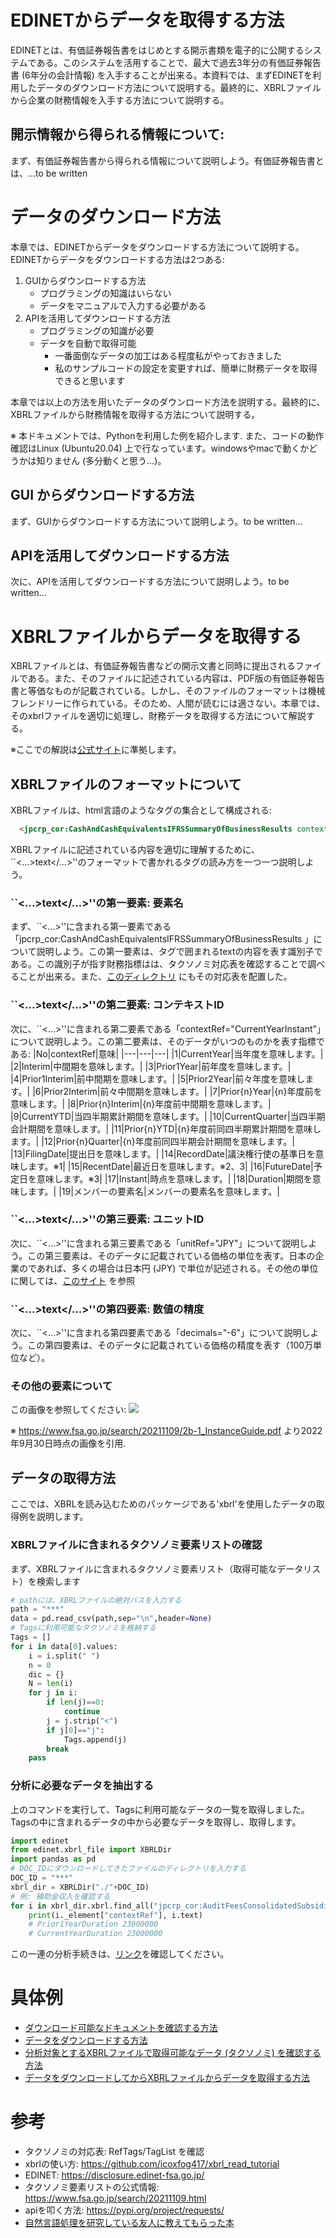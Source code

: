 # EDINETからデータを取得する方法

EDINETとは、有価証券報告書をはじめとする開示書類を電子的に公開するシステムである。このシステムを活用することで、最大で過去3年分の有価証券報告書 (6年分の会計情報) を入手することが出来る。本資料では、まずEDINETを利用したデータのダウンロード方法について説明する。最終的に、XBRLファイルから企業の財務情報を入手する方法について説明する。

## 開示情報から得られる情報について:
 まず、有価証券報告書から得られる情報について説明しよう。有価証券報告書とは、...to be written


# データのダウンロード方法
本章では、EDINETからデータをダウンロードする方法について説明する。EDINETからデータをダウンロードする方法は2つある:
1. GUIからダウンロードする方法
   - プログラミングの知識はいらない
   - データをマニュアルで入力する必要がある
2. APIを活用してダウンロードする方法
   - プログラミングの知識が必要
   - データを自動で取得可能
     - 一番面倒なデータの加工はある程度私がやっておきました
     - 私のサンプルコードの設定を変更すれば、簡単に財務データを取得できると思います

本章では以上の方法を用いたデータのダウンロード方法を説明する。最終的に、XBRLファイルから財務情報を取得する方法について説明する。

※ 本ドキュメントでは、Pythonを利用した例を紹介します. また、コードの動作確認はLinux (Ubuntu20.04) 上で行なっています。windowsやmacで動くかどうかは知りません (多分動くと思う...)。


## GUI からダウンロードする方法
まず、GUIからダウンロードする方法について説明しよう。to be written...



## APIを活用してダウンロードする方法
次に、APIを活用してダウンロードする方法について説明しよう。to be written...




# XBRLファイルからデータを取得する
 XBRLファイルとは、有価証券報告書などの開示文書と同時に提出されるファイルである。また、そのファイルに記述されている内容は、PDF版の有価証券報告書と等価なものが記載されている。しかし、そのファイルのフォーマットは機械フレンドリーに作られている。そのため、人間が読むには適さない。本章では、そのxbrlファイルを適切に処理し、財務データを取得する方法について解説する。

 ※ここでの解説は[公式サイト](https://www.fsa.go.jp/search/20211109/2b-1_InstanceGuide.pdf)に準拠します。

## XBRLファイルのフォーマットについて
XBRLファイルは、html言語のようなタグの集合として構成される:

```html
  <jpcrp_cor:CashAndCashEquivalentsIFRSSummaryOfBusinessResults contextRef="CurrentYearInstant" unitRef="JPY" decimals="-6">29367000000</jpcrp_cor:CashAndCashEquivalentsIFRSSummaryOfBusinessResults>
```

XBRLファイルに記述されている内容を適切に理解するために、``<...>text</...>''のフォーマットで書かれるタグの読み方を一つ一つ説明しよう。

### ``<...>text</...>''の第一要素: 要素名
まず、``<...>''に含まれる第一要素である「jpcrp_cor:CashAndCashEquivalentsIFRSSummaryOfBusinessResults 」について説明しよう。この第一要素は、タグで囲まれるtextの内容を表す識別子である。この識別子が指す財務指標はは、タクソノミ対応表を確認することで調べることが出来る。また、[このディレクトリ](AboutAPI/ProcessedData/TagList) にもその対応表を配置した。


### ``<...>text</...>''の第二要素: コンテキストID
次に、``<...>''に含まれる第二要素である「contextRef="CurrentYearInstant"」について説明しよう。この第二要素は、そのデータがいつのものかを表す指標である:
|No|contextRef|意味|
|---|---|---|
|1|CurrentYear|当年度を意味します。|
|2|Interim|中間期を意味します。|
|3|Prior1Year|前年度を意味します。|
|4|Prior1Interim|前中間期を意味します。|
|5|Prior2Year|前々年度を意味します。|
|6|Prior2Interim|前々中間期を意味します。|
|7|Prior{n}Year|{n}年度前を意味します。|
|8|Prior{n}Interim|{n}年度前中間期を意味します。|
|9|CurrentYTD|当四半期累計期間を意味します。|
|10|CurrentQuarter|当四半期会計期間を意味します。|
|11|Prior{n}YTD|{n}年度前同四半期累計期間を意味します。|
|12|Prior{n}Quarter|{n}年度前同四半期会計期間を意味します。|
|13|FilingDate|提出日を意味します。|
|14|RecordDate|議決権行使の基準日を意味します。※1|
|15|RecentDate|最近日を意味します。※2、3|
|16|FutureDate|予定日を意味します。※3|
|17|Instant|時点を意味します。|
|18|Duration|期間を意味します。|
|19|メンバーの要素名|メンバーの要素名を意味します。|

### ``<...>text</...>''の第三要素: ユニットID
次に、``<...>''に含まれる第三要素である「unitRef="JPY"」について説明しよう。この第三要素は、そのデータに記載されている価格の単位を表す。日本の企業のであれば、多くの場合は日本円 (JPY) で単位が記述される。その他の単位に関しては、[このサイト](http://www.xbrl.org/utr/utr.xml) を参照

### ``<...>text</...>''の第四要素: 数値の精度
次に、``<...>''に含まれる第四要素である「decimals="-6"」について説明しよう。この第四要素は、そのデータに記載されている価格の精度を表す（100万単位など）。

### その他の要素について
この画像を参照してください:
![](image/OffDoc.png)

※ https://www.fsa.go.jp/search/20211109/2b-1_InstanceGuide.pdf より2022年9月30日時点の画像を引用.



## データの取得方法
ここでは、XBRLを読み込むためのパッケージである'xbrl'を使用したデータの取得例を説明します。

### XBRLファイルに含まれるタクソノミ要素リストの確認
まず、XBRLファイルに含まれるタクソノミ要素リスト（取得可能なデータリスト）を検索します
```python
# pathには、XBRLファイルの絶対パスを入力する
path = "***"
data = pd.read_csv(path,sep="\n",header=None)
# Tagsに利用可能なタクソノミを格納する
Tags = []
for i in data[0].values:
    i = i.split(" ")
    n = 0
    dic = {}
    N = len(i)
    for j in i:
        if len(j)==0:
            continue
        j = j.strip("<")
        if j[0]=="j":
            Tags.append(j)
        break
    pass
```

 
### 分析に必要なデータを抽出する
上のコマンドを実行して、Tagsに利用可能なデータの一覧を取得しました。Tagsの中に含まれるデータの中から必要なデータを取得し、取得します。
```python
import edinet
from edinet.xbrl_file import XBRLDir
import pandas as pd
# DOC_IDにダウンロードしてきたファイルのディレクトリを入力する
DOC_ID = "***"
xbrl_dir = XBRLDir("./"+DOC_ID)
# 例: 補助金収入を確認する
for i in xbrl_dir.xbrl.find_all("jpcrp_cor:AuditFeesConsolidatedSubsidiaries"):
    print(i._element["contextRef"], i.text)
    # Prior1YearDuration 23000000
    # CurrentYearDuration 23000000
```

この一連の分析手続きは、[リンク](Example/GetDataFromXBRL.ipynb)を確認してください。


# 具体例
- [ダウンロード可能なドキュメントを確認する方法](CheckDocID/get_doc_id.ipynb)
- [データをダウンロードする方法](DownloadData/Download.ipynb)
- [分析対象とするXBRLファイルで取得可能なデータ (タクソノミ) を確認する方法](GetAllTagsInXBRL/GetTags.ipynb)
- [データをダウンロードしてからXBRLファイルからデータを取得する方法](Example/GetDataFromXBRL.ipynb)



# 参考
- タクソノミの対応表: RefTags/TagList を確認
- xbrlの使い方: https://github.com/icoxfog417/xbrl_read_tutorial
- EDINET: https://disclosure.edinet-fsa.go.jp/
- タクソノミ要素リストの公式情報: https://www.fsa.go.jp/search/20211109.html
- apiを叩く方法: https://pypi.org/project/requests/
- [自然言語処理を研究している友人に教えてもらった本](https://www.amazon.co.jp/%E6%A9%9F%E6%A2%B0%E5%AD%A6%E7%BF%92%E3%83%BB%E6%B7%B1%E5%B1%A4%E5%AD%A6%E7%BF%92%E3%81%AB%E3%82%88%E3%82%8B%E8%87%AA%E7%84%B6%E8%A8%80%E8%AA%9E%E5%87%A6%E7%90%86%E5%85%A5%E9%96%80-scikit-learn%E3%81%A8TensorFlow%E3%82%92%E4%BD%BF%E3%81%A3%E3%81%9F%E5%AE%9F%E8%B7%B5%E3%83%97%E3%83%AD%E3%82%B0%E3%83%A9%E3%83%9F%E3%83%B3%E3%82%B0-Compass-Data-Science/dp/4839966605/ref=asc_df_4839966605/?tag=jpgo-22&linkCode=df0&hvadid=422535116155&hvpos=&hvnetw=g&hvrand=10707588413728611630&hvpone=&hvptwo=&hvqmt=&hvdev=c&hvdvcmdl=&hvlocint=&hvlocphy=1009180&hvtargid=pla-890787647719&psc=1&th=1&psc=1)